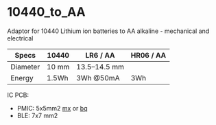 # 10440_to_AA
Adaptor for 10440 Lithium ion batteries to AA alkaline - mechanical and electrical

|Specs    |   10440       |   LR6 / AA    |  HR06 / AA  |
|---------| ------------- | ------------- |-------------|
|Diameter | 10 mm         | 13.5–14.5 mm  |             |
|Energy   | 1.5Wh         | 3Wh @50mA     |  3Wh        |

IC PCB:
* PMIC: 5x5mm2 [mx](https://www.maximintegrated.com/en/app-notes/index.mvp/id/6628) or [bq](http://www.ti.com/lit/ds/symlink/bq25120a.pdf)  
* BLE: 7x7 mm2
